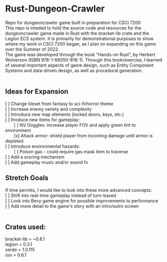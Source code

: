 # Rust-Dungeon-Crawler
Repo for dungeoncrawler game built in preparation for CSCI 7200
<br />
This repo is inteded to hold the source code and resources for the dungeoncrawler game made in Rust with the bracket-lib crate and the Legion ECS system. It is primarily for demonstrational purposes to show where my work in CSCI 7200 began, as I plan on expanding on this game over the Summer of 2022.
<br />
The game was developed through the book "Hands-on Rust", by Herbert Wolverson (ISBN 978-1-68050-816-1). Through this book/exercise, I learned of several important aspects of game design, such as Entity Component Systems and data-driven design, as well as procedural generation.
<br />
<br />
## Ideas for Expansion
[ ] Change tileset from fantasy to sci-fi/horror theme <br />
[ ] Increase enemy variety and complexity <br />
[ ] Introduce new map elements (locked doors, keys, etc.) <br />
[ ] Itroduce new items for gameplay: <br />
&emsp;&emsp;[ ] NV Goggles: increase player FOV and apply green tint to environment <br />
&emsp;&emsp;[x] Attack armor: shield player from incoming damage until armor is depleted <br />
[ ] Introduce environmental hazards: <br />
&emsp;&emsp;[ ] Poison gas - could require gas mask item to traverse <br />
[ ] Add a scoring mechanism <br />
[ ] Add gameplay music and/or sound fx
<br />
## Stretch Goals 
If time permits, I would like to look into these more advanced concepts: <br />
[ ] Shift into real-time gameplay instead of turn-based <br />
[ ] Look into Bevy game engine for possible improvements to performance <br />
[ ] Add more detail to the game's story with an intro/outro screen <br />
<br />
## Crates used:
bracket-lib = ~0.8.1
<br />
legion = 0.3.1
<br />
serde = 1.0.115
<br />
ron = 0.6.1

